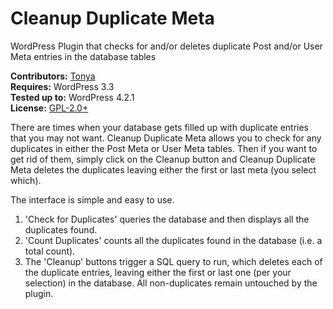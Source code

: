 # Cleanup Duplicate Meta

WordPress Plugin that checks for and/or deletes duplicate Post and/or User Meta entries in the database tables

__Contributors:__ [Tonya](https://github.com/hellofromtonya)  
__Requires:__ WordPress 3.3  
__Tested up to:__ WordPress 4.2.1  
__License:__ [GPL-2.0+](http://www.gnu.org/licenses/gpl-2.0.html) 

There are times when your database gets filled up with duplicate entries that you may not want.  Cleanup Duplicate Meta allows you to check for any duplicates in either the Post Meta or User Meta tables.  Then if you want to get rid of them, simply click on the Cleanup button and Cleanup Duplicate Meta deletes the duplicates leaving either the first or last meta (you select which).

The interface is simple and easy to use.
1. 'Check for Duplicates' queries the database and then displays all the duplicates found.
2. 'Count Duplicates' counts all the duplicates found in the database (i.e. a total count).
3. The 'Cleanup' buttons trigger a SQL query to run, which deletes each of the duplicate entries, leaving either the first or last one (per your selection) in the database.  All non-duplicates remain untouched by the plugin.